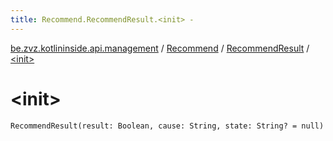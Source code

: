 ```yaml
---
title: Recommend.RecommendResult.<init> - 
---
```


[be.zvz.kotlininside.api.management](../../index.html) / [Recommend](../index.html) / [RecommendResult](index.html) / [&lt;init&gt;](./-init-.html)

# &lt;init&gt;

`RecommendResult(result: Boolean, cause: String, state: String? = null)`